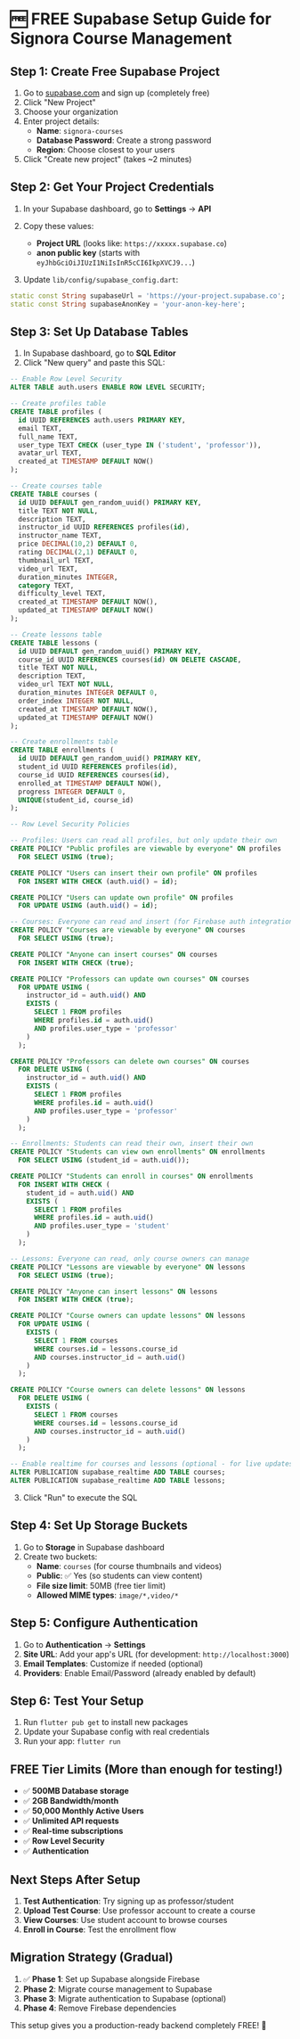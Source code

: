 # 🆓 FREE Supabase Setup Guide for Signora Course Management

## Step 1: Create Free Supabase Project

1. Go to [supabase.com](https://supabase.com) and sign up (completely free)
2. Click "New Project" 
3. Choose your organization
4. Enter project details:
   - **Name**: `signora-courses`
   - **Database Password**: Create a strong password
   - **Region**: Choose closest to your users
5. Click "Create new project" (takes ~2 minutes)

## Step 2: Get Your Project Credentials

1. In your Supabase dashboard, go to **Settings** → **API**
2. Copy these values:
   - **Project URL** (looks like: `https://xxxxx.supabase.co`)
   - **anon public key** (starts with `eyJhbGciOiJIUzI1NiIsInR5cCI6IkpXVCJ9...`)

3. Update `lib/config/supabase_config.dart`:
```dart
static const String supabaseUrl = 'https://your-project.supabase.co';
static const String supabaseAnonKey = 'your-anon-key-here';
```

## Step 3: Set Up Database Tables

1. In Supabase dashboard, go to **SQL Editor**
2. Click "New query" and paste this SQL:

```sql
-- Enable Row Level Security
ALTER TABLE auth.users ENABLE ROW LEVEL SECURITY;

-- Create profiles table
CREATE TABLE profiles (
  id UUID REFERENCES auth.users PRIMARY KEY,
  email TEXT,
  full_name TEXT,
  user_type TEXT CHECK (user_type IN ('student', 'professor')),
  avatar_url TEXT,
  created_at TIMESTAMP DEFAULT NOW()
);

-- Create courses table
CREATE TABLE courses (
  id UUID DEFAULT gen_random_uuid() PRIMARY KEY,
  title TEXT NOT NULL,
  description TEXT,
  instructor_id UUID REFERENCES profiles(id),
  instructor_name TEXT,
  price DECIMAL(10,2) DEFAULT 0,
  rating DECIMAL(2,1) DEFAULT 0,
  thumbnail_url TEXT,
  video_url TEXT,
  duration_minutes INTEGER,
  category TEXT,
  difficulty_level TEXT,
  created_at TIMESTAMP DEFAULT NOW(),
  updated_at TIMESTAMP DEFAULT NOW()
);

-- Create lessons table
CREATE TABLE lessons (
  id UUID DEFAULT gen_random_uuid() PRIMARY KEY,
  course_id UUID REFERENCES courses(id) ON DELETE CASCADE,
  title TEXT NOT NULL,
  description TEXT,
  video_url TEXT NOT NULL,
  duration_minutes INTEGER DEFAULT 0,
  order_index INTEGER NOT NULL,
  created_at TIMESTAMP DEFAULT NOW(),
  updated_at TIMESTAMP DEFAULT NOW()
);

-- Create enrollments table
CREATE TABLE enrollments (
  id UUID DEFAULT gen_random_uuid() PRIMARY KEY,
  student_id UUID REFERENCES profiles(id),
  course_id UUID REFERENCES courses(id),
  enrolled_at TIMESTAMP DEFAULT NOW(),
  progress INTEGER DEFAULT 0,
  UNIQUE(student_id, course_id)
);

-- Row Level Security Policies

-- Profiles: Users can read all profiles, but only update their own
CREATE POLICY "Public profiles are viewable by everyone" ON profiles
  FOR SELECT USING (true);

CREATE POLICY "Users can insert their own profile" ON profiles
  FOR INSERT WITH CHECK (auth.uid() = id);

CREATE POLICY "Users can update own profile" ON profiles
  FOR UPDATE USING (auth.uid() = id);

-- Courses: Everyone can read and insert (for Firebase auth integration)
CREATE POLICY "Courses are viewable by everyone" ON courses
  FOR SELECT USING (true);

CREATE POLICY "Anyone can insert courses" ON courses
  FOR INSERT WITH CHECK (true);

CREATE POLICY "Professors can update own courses" ON courses
  FOR UPDATE USING (
    instructor_id = auth.uid() AND
    EXISTS (
      SELECT 1 FROM profiles 
      WHERE profiles.id = auth.uid() 
      AND profiles.user_type = 'professor'
    )
  );

CREATE POLICY "Professors can delete own courses" ON courses
  FOR DELETE USING (
    instructor_id = auth.uid() AND
    EXISTS (
      SELECT 1 FROM profiles 
      WHERE profiles.id = auth.uid() 
      AND profiles.user_type = 'professor'
    )
  );

-- Enrollments: Students can read their own, insert their own
CREATE POLICY "Students can view own enrollments" ON enrollments
  FOR SELECT USING (student_id = auth.uid());

CREATE POLICY "Students can enroll in courses" ON enrollments
  FOR INSERT WITH CHECK (
    student_id = auth.uid() AND
    EXISTS (
      SELECT 1 FROM profiles 
      WHERE profiles.id = auth.uid() 
      AND profiles.user_type = 'student'
    )
  );

-- Lessons: Everyone can read, only course owners can manage
CREATE POLICY "Lessons are viewable by everyone" ON lessons
  FOR SELECT USING (true);

CREATE POLICY "Anyone can insert lessons" ON lessons
  FOR INSERT WITH CHECK (true);

CREATE POLICY "Course owners can update lessons" ON lessons
  FOR UPDATE USING (
    EXISTS (
      SELECT 1 FROM courses 
      WHERE courses.id = lessons.course_id 
      AND courses.instructor_id = auth.uid()
    )
  );

CREATE POLICY "Course owners can delete lessons" ON lessons
  FOR DELETE USING (
    EXISTS (
      SELECT 1 FROM courses 
      WHERE courses.id = lessons.course_id 
      AND courses.instructor_id = auth.uid()
    )
  );

-- Enable realtime for courses and lessons (optional - for live updates)
ALTER PUBLICATION supabase_realtime ADD TABLE courses;
ALTER PUBLICATION supabase_realtime ADD TABLE lessons;
```

3. Click "Run" to execute the SQL

## Step 4: Set Up Storage Buckets

1. Go to **Storage** in Supabase dashboard
2. Create two buckets:
   - **Name**: `courses` (for course thumbnails and videos)
   - **Public**: ✅ Yes (so students can view content)
   - **File size limit**: 50MB (free tier limit)
   - **Allowed MIME types**: `image/*,video/*`

## Step 5: Configure Authentication

1. Go to **Authentication** → **Settings**
2. **Site URL**: Add your app's URL (for development: `http://localhost:3000`)
3. **Email Templates**: Customize if needed (optional)
4. **Providers**: Enable Email/Password (already enabled by default)

## Step 6: Test Your Setup

1. Run `flutter pub get` to install new packages
2. Update your Supabase config with real credentials
3. Run your app: `flutter run`

## FREE Tier Limits (More than enough for testing!)

- ✅ **500MB Database storage**
- ✅ **2GB Bandwidth/month** 
- ✅ **50,000 Monthly Active Users**
- ✅ **Unlimited API requests**
- ✅ **Real-time subscriptions**
- ✅ **Row Level Security**
- ✅ **Authentication**

## Next Steps After Setup

1. **Test Authentication**: Try signing up as professor/student
2. **Upload Test Course**: Use professor account to create a course
3. **View Courses**: Use student account to browse courses
4. **Enroll in Course**: Test the enrollment flow

## Migration Strategy (Gradual)

1. ✅ **Phase 1**: Set up Supabase alongside Firebase
2. **Phase 2**: Migrate course management to Supabase
3. **Phase 3**: Migrate authentication to Supabase (optional)
4. **Phase 4**: Remove Firebase dependencies

This setup gives you a production-ready backend completely FREE! 🎉
